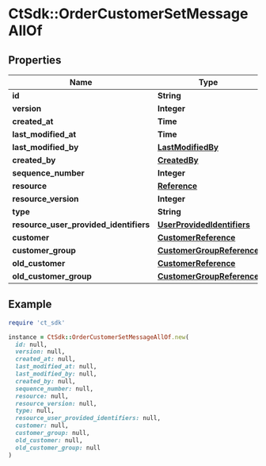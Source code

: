 # CtSdk::OrderCustomerSetMessageAllOf

## Properties

| Name | Type | Description | Notes |
| ---- | ---- | ----------- | ----- |
| **id** | **String** |  | [optional] |
| **version** | **Integer** |  | [optional] |
| **created_at** | **Time** |  | [optional] |
| **last_modified_at** | **Time** |  | [optional] |
| **last_modified_by** | [**LastModifiedBy**](LastModifiedBy.md) |  | [optional] |
| **created_by** | [**CreatedBy**](CreatedBy.md) |  | [optional] |
| **sequence_number** | **Integer** |  | [optional] |
| **resource** | [**Reference**](Reference.md) |  | [optional] |
| **resource_version** | **Integer** |  | [optional] |
| **type** | **String** |  | [optional] |
| **resource_user_provided_identifiers** | [**UserProvidedIdentifiers**](UserProvidedIdentifiers.md) |  | [optional] |
| **customer** | [**CustomerReference**](CustomerReference.md) |  | [optional] |
| **customer_group** | [**CustomerGroupReference**](CustomerGroupReference.md) |  | [optional] |
| **old_customer** | [**CustomerReference**](CustomerReference.md) |  | [optional] |
| **old_customer_group** | [**CustomerGroupReference**](CustomerGroupReference.md) |  | [optional] |

## Example

```ruby
require 'ct_sdk'

instance = CtSdk::OrderCustomerSetMessageAllOf.new(
  id: null,
  version: null,
  created_at: null,
  last_modified_at: null,
  last_modified_by: null,
  created_by: null,
  sequence_number: null,
  resource: null,
  resource_version: null,
  type: null,
  resource_user_provided_identifiers: null,
  customer: null,
  customer_group: null,
  old_customer: null,
  old_customer_group: null
)
```

